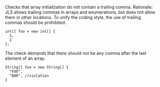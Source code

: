 Checks that array initialization do not contain a trailing comma.
Rationale: JLS allows trailing commas in arrays and enumerations, but
does not allow them in other locations. To unify the coding style, the
use of trailing commas should be prohibited.

    int[] foo = new int[] {
      1,
      2
    };
            

The check demands that there should not be any comma after the last
element of an array.

    String[] foo = new String[] {
      "FOO",
      "BAR", //violation
    }
